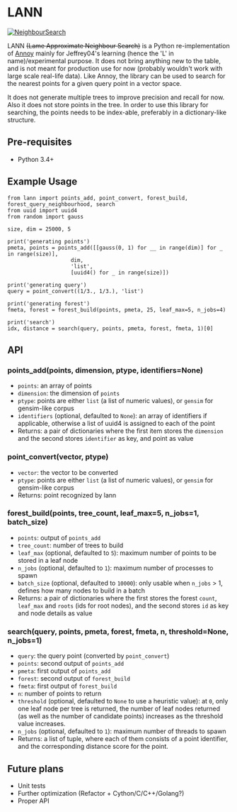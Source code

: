 # LANN

[![NeighbourSearch](https://farm2.staticflickr.com/1615/24433467801_2f1eb1d76f_z.jpg)](https://www.flickr.com/photos/jeffrey04/24433467801/in/dateposted-public/)

LANN ~~(Lame Approximate Neighbour Search)~~ is a Python re-implementation of [Annoy](https://github.com/spotify/annoy) mainly for Jeffrey04's learning (hence the 'L' in name)/experimental purpose. It does not bring anything new to the table, and is not meant for production use for now (probably wouldn't work with large scale real-life data). Like Annoy, the library can be used to search for the nearest points for a given query point in a vector space.

It does not generate multiple trees to improve precision and recall for now. Also it does not store points in the tree. In order to use this library for searching, the points needs to be index-able, preferably in a dictionary-like structure.

## Pre-requisites

* Python 3.4+

## Example Usage

```
from lann import points_add, point_convert, forest_build, forest_query_neighbourhood, search
from uuid import uuid4
from random import gauss

size, dim = 25000, 5

print('generating points')
pmeta, points = points_add([[gauss(0, 1) for __ in range(dim)] for _ in range(size)],
                    dim,
                    'list',
                    [uuid4() for _ in range(size)])

print('generating query')
query = point_convert((1/3., 1/3.), 'list')

print('generating forest')
fmeta, forest = forest_build(points, pmeta, 25, leaf_max=5, n_jobs=4)

print('search')
idx, distance = search(query, points, pmeta, forest, fmeta, 1)[0]
```

## API

### points_add(points, dimension, ptype, identifiers=None)

* `points`: an array of points
* `dimension`: the dimension of `points`
* `ptype`: points are either `list` (a list of numeric values), or `gensim` for gensim-like corpus
* `identifiers` (optional, defaulted to `None`): an array of identifiers if applicable, otherwise a list of uuid4 is assigned to each of the point
* Returns: a pair of dictionaries where the first item stores the `dimension` and the second stores `identifier` as key, and point as value

### point_convert(vector, ptype)

* `vector`: the vector to be converted
* `ptype`: points are either `list` (a list of numeric values), or `gensim` for gensim-like corpus
* Returns: point recognized by lann

### forest_build(points, tree_count, leaf_max=5, n_jobs=1, batch_size)

* `points`: output of `points_add`
* `tree_count`: number of trees to build
* `leaf_max` (optional, defaulted to `5`): maximum number of points to be stored in a leaf node
* `n_jobs` (optional, defaulted to `1`): maximum number of processes to spawn
* `batch_size` (optional, defaulted to `10000`): only usable when `n_jobs` > 1, defines how many nodes to build in a batch
* Returns: a pair of dictionaries where the first stores the forest `count`, `leaf_max` and `roots` (ids for root nodes), and the second stores `id` as key and node details as value

### search(query, points, pmeta, forest, fmeta, n, threshold=None, n_jobs=1)

* `query`: the query point (converted by `point_convert`)
* `points`: second output of `points_add`
* `pmeta`: first output of `points_add`
* `forest`: second output of `forest_build`
* `fmeta`: first output of `forest_build`
* `n`: number of points to return
* `threshold` (optional, defaulted to `None` to use a heuristic value): at `0`, only one leaf node per tree is returned, the number of leaf nodes returned (as well as the number of candidate points) increases as the threshold value increases.
* `n_jobs` (optional, defaulted to `1`): maximum number of threads to spawn
* Returns: a list of tuple, where each of them consists of a point identifier, and the corresponding distance score for the point.

## Future plans

* Unit tests
* Further optimization (Refactor + Cython/C/C++/Golang?)
* Proper API
